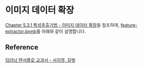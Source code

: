 # 이미지 데이터 확장

[Chapter 5.3.1 특성추출기법 - 이미지 데이터 확장](https://github.com/gilbutITbook/080263/blob/master/chap5/python_5%EC%9E%A5.ipynb)을 참조하여, [feature-extractor.ipynb](https://github.com/kyopark2014/ML-Algorithms/blob/main/samples/feature-extractor/feature-extractor.ipynb)를 아래와 같이 설명합니다. 




## Reference 

[딥러닝 텐서플로 교과서 - 서지영, 길벗](https://github.com/gilbutITbook/080263)

